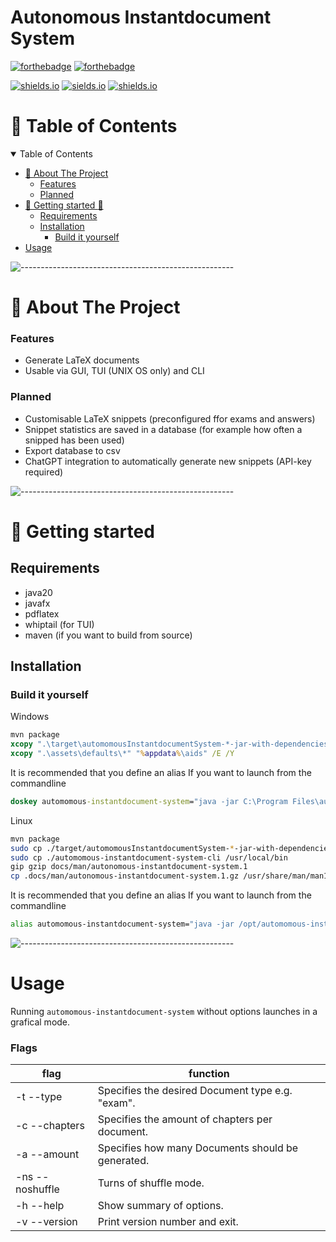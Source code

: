 # Autonomous Instantdocument System

[![forthebadge](https://forthebadge.com/images/badges/made-with-java.svg)](https://forthebadge.com)
[![forthebadge](http://forthebadge.com/images/badges/built-with-love.svg)](http://forthebadge.com)

[![shields.io](https://img.shields.io/github/license/j0giwa/automomous-instantdokument-system)](https://img.shields.io/github/license/j0giwa/automomous-instantdokument-system)
[![sields.io](https://img.shields.io/github/stars/j0giwa/automomous-instantdokument-system)](https://img.shields.io/github/stars/j0giwa/automomous-instantdokument-system)
[![shields.io](https://img.shields.io/github/issues/j0giwa/automomous-instantdokument-system)](https://img.shields.io/github/issues/j0giwa/automomous-instantdokument-system)


:book: Table of Contents
=============================
<details open="open">
<summary>Table of Contents</summary>

* [:pencil: About The Project](#:pencil:-About-The-Project)
    * [Features](#Features)
    * [Planned](#Planned)
* [:book: Getting started :book:](#:book:-Getting-started)
    * [Requirements](#Requirements)
    * [Installation](#Installation)
        * [Build it yourself](#Build-it-yourself)
* [Usage](#Usage)

</details>

![-----------------------------------------------------](https://raw.githubusercontent.com/andreasbm/readme/master/assets/lines/rainbow.png)

:pencil: About The Project
=============================

### Features
- Generate LaTeX documents
- Usable via GUI, TUI (UNIX OS only) and CLI

### Planned
- Customisable LaTeX snippets (preconfigured ffor exams and answers)
- Snippet statistics are saved in a database (for example how often a snipped has been used)
- Export database to csv
- ChatGPT integration to automatically generate new snippets (API-key required)

![-----------------------------------------------------](https://raw.githubusercontent.com/andreasbm/readme/master/assets/lines/rainbow.png)

:book: Getting started
=============================

## Requirements
- java20
- javafx
- pdflatex
- whiptail (for TUI)
- maven (if you want to build from source)

## Installation

### Build it yourself

Windows
``` bat
mvn package
xcopy ".\target\automomousInstantdocumentSystem-*-jar-with-dependencies.jar" "C:\Program Files\automomous-instantdocument-system.jar" /Y
xcopy ".\assets\defaults\*" "%appdata%\aids" /E /Y
```
It is recommended that you define an alias If you want to launch from the commandline
``` bat
doskey automomous-instantdocument-system="java -jar C:\Program Files\automomous-instantdocument-system.jar"
```

Linux
``` sh
mvn package
sudo cp ./target/automomousInstantdocumentSystem-*-jar-with-dependencies.jar /opt/automomous-instantdocument-system/automomous-instantdocument-system.jar
sudo cp ./automomous-instantdocument-system-cli /usr/local/bin
gip gzip docs/man/autonomous-instantdocument-system.1
cp .docs/man/autonomous-instantdocument-system.1.gz /usr/share/man/man1/
```
It is recommended that you define an alias If you want to launch from the commandline
``` sh
alias automomous-instantdocument-system="java -jar /opt/automomous-instantdocument-system/automomous-instantdocument-system.jar"
```

![-----------------------------------------------------](https://raw.githubusercontent.com/andreasbm/readme/master/assets/lines/rainbow.png)

Usage
=============================

Running `automomous-instantdocument-system` without options launches in a grafical mode.

### Flags
| flag          | function                           |
| ------------- | ---------------------------------- |
| -t --type <type> | Specifies the desired Document type e.g. "exam". |
| -c --chapters <chapters> | Specifies the amount of chapters per document. 
| -a --amount <amount> | Specifies how many Documents should be generated.
| -ns --noshuffle | Turns of shuffle mode. |
| -h --help | Show summary of options. |
| -v --version | Print version number and exit. |
